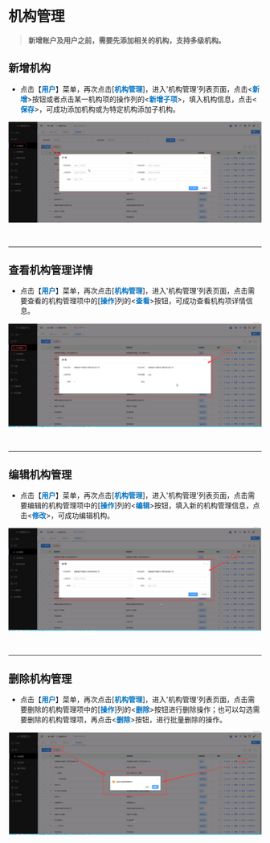 机构管理
===============================


> **新增账户及用户之前，需要先添加相关的机构，支持多级机构。**




## 新增机构 ##

* 点击【**<font color=#0071C1>用户</font>**】菜单，再次点击[**<font color=#0071C1>机构管理</font>**]，进入'机构管理'列表页面，点击<**<font color=#0071C1>新增</font>**>按钮或者点击某一机构项的操作列的<**<font color=#0071C1>新增子项</font>**>，填入机构信息，点击<**<font color=#0071C1>保存</font>**>，可成功添加机构或为特定机构添加子机构。


![新增机构](../_static/img/usermanagement/addorg.png)


&emsp;

----------------------------------------------------------------------------------------------------------------------------------

## 查看机构管理详情 ##

* 点击【**<font color=#0071C1>用户</font>**】菜单，再次点击[**<font color=#0071C1>机构管理</font>**]，进入'机构管理'列表页面，点击需要查看的机构管理项中的[**<font color=#0071C1>操作</font>**]列的<**<font color=#0071C1>查看</font>**>按钮，可成功查看机构项详情信息。

![查看机构详情](../_static/img/usermanagement/orgDetail.png)


&emsp;

----------------------------------------------------------------------------------------------------------------------------------

## 编辑机构管理 ##

* 点击【**<font color=#0071C1>用户</font>**】菜单，再次点击[**<font color=#0071C1>机构管理</font>**]，进入'机构管理'列表页面，点击需要编辑的机构管理项中的[**<font color=#0071C1>操作</font>**]列的<**<font color=#0071C1>编辑</font>**>按钮，填入新的机构管理信息，点击<**<font color=#0071C1>修改</font>**>，可成功编辑机构。


![修改机构](../_static/img/usermanagement/editOrg.png)


&emsp;

----------------------------------------------------------------------------------------------------------------------------------

## 删除机构管理 ##

* 点击【**<font color=#0071C1>用户</font>**】菜单，再次点击[**<font color=#0071C1>机构管理</font>**]，进入'机构管理'列表页面，点击需要删除的机构管理项中的[**<font color=#0071C1>操作</font>**]列的<**<font color=#0071C1>删除</font>**>按钮进行删除操作；也可以勾选需要删除的机构管理项，再点击<**<font color=#0071C1>删除</font>**>按钮，进行批量删除的操作。


![删除机构](../_static/img/usermanagement/deleteOrg.png)





